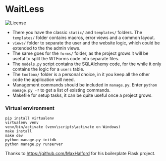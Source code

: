 # WaitLess 
![License](http://img.shields.io/:license-mit-blue.svg)

- There you have the classic `static/` and `templates/` folders. The `templates/` folder contains macros, error views and a common layout.
- `views/` folder to separate the user and the website logic, which could be extended to the the admin views.
- The same goes for the `forms/` folder, as the project grows it will be useful to split the WTForms code into separate files.
- The `models.py` script contains the SQLAlchemy code, for the while it only contains the logic for a `users` table.
- The `toolbox/` folder is a personal choice, in it you keep all the other code the application will need.
- Management commands should be included in `manage.py`. Enter `python manage.py -?` to get a list of existing commands.
- Makefile for setup tasks, it can be quite useful once a project grows.


### Virtual environment

```
pip install virtualenv  
virtualenv venv  
venv/bin/activate (venv\scripts\activate on Windows)  
make install    
make dev  
python manage.py initdb  
python manage.py runserver  
```



Thanks to https://github.com/MaxHalford for his boilerplate Flask project.
